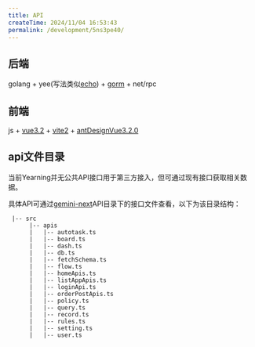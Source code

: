 ```yaml
---
title: API
createTime: 2024/11/04 16:53:43
permalink: /development/5ns3pe40/
---
```

## 后端

golang + yee(写法类似[echo](https://echo.labstack.com/)) + [gorm](https://gorm.io/zh_CN/docs/) + net/rpc

## 前端

js + [vue3.2](https://v3.cn.vuejs.org/) + [vite2](https://vitejs.cn/) + [antDesignVue3.2.0](https://antdv.com/components/overview)

## api文件目录
当前Yearning并无公共API接口用于第三方接入，但可通过现有接口获取相关数据。

具体API可通过[gemini-next](https://github.com/cookieY/gemini-next/tree/next/src/apis)API目录下的接口文件查看，以下为该目录结构：

```
 |-- src
      |-- apis
      |   |-- autotask.ts
      |   |-- board.ts
      |   |-- dash.ts
      |   |-- db.ts
      |   |-- fetchSchema.ts
      |   |-- flow.ts
      |   |-- homeApis.ts
      |   |-- listAppApis.ts
      |   |-- loginApi.ts
      |   |-- orderPostApis.ts
      |   |-- policy.ts
      |   |-- query.ts
      |   |-- record.ts
      |   |-- rules.ts
      |   |-- setting.ts
      |   |-- user.ts

```